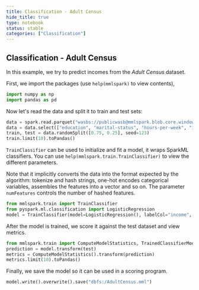 ```yaml
---
title: Classification - Adult Census
hide_title: true
type: notebook
status: stable
categories: ["Classification"]
---
```


## Classification - Adult Census

In this example, we try to predict incomes from the *Adult Census* dataset.

First, we import the packages (use `help(mmlspark)` to view contents),


```python
import numpy as np
import pandas as pd
```

Now let's read the data and split it to train and test sets:


```python
data = spark.read.parquet("wasbs://publicwasb@mmlspark.blob.core.windows.net/AdultCensusIncome.parquet")
data = data.select(["education", "marital-status", "hours-per-week", "income"])
train, test = data.randomSplit([0.75, 0.25], seed=123)
train.limit(10).toPandas()
```

`TrainClassifier` can be used to initialize and fit a model, it wraps SparkML classifiers.
You can use `help(mmlspark.train.TrainClassifier)` to view the different parameters.

Note that it implicitly converts the data into the format expected by the algorithm: tokenize
and hash strings, one-hot encodes categorical variables, assembles the features into a vector
and so on.  The parameter `numFeatures` controls the number of hashed features.


```python
from mmlspark.train import TrainClassifier
from pyspark.ml.classification import LogisticRegression
model = TrainClassifier(model=LogisticRegression(), labelCol="income", numFeatures=256).fit(train)
```

After the model is trained, we score it against the test dataset and view metrics.


```python
from mmlspark.train import ComputeModelStatistics, TrainedClassifierModel
prediction = model.transform(test)
metrics = ComputeModelStatistics().transform(prediction)
metrics.limit(10).toPandas()
```

Finally, we save the model so it can be used in a scoring program.


```python
model.write().overwrite().save("dbfs:/AdultCensus.mml")
```
